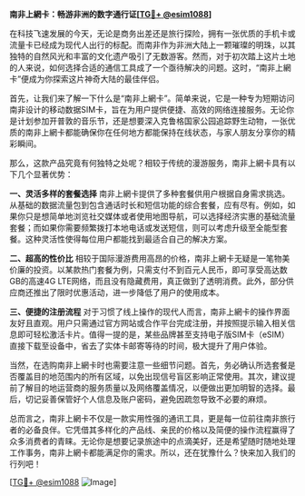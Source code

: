 **南非上網卡：畅游非洲的数字通行证[[TG💪+ @esim1088](https://t.me/s/esim1088)]**

在科技飞速发展的今天，无论是商务出差还是旅行探险，拥有一张优质的手机卡或流量卡已经成为现代人出行的标配。而南非作为非洲大陆上一颗璀璨的明珠，以其独特的自然风光和丰富的文化遗产吸引了无数游客。然而，对于初次踏上这片土地的人来说，如何选择合适的通信工具成了一个亟待解决的问题。这时，“南非上網卡”便成为你探索这片神奇大陆的最佳伴侣。

首先，让我们来了解一下什么是“南非上網卡”。简单来说，它是一种专为短期访问南非设计的移动数据SIM卡，旨在为用户提供便捷、高效的网络连接服务。无论你是计划参加开普敦的音乐节，还是想要深入克鲁格国家公园追踪野生动物，一张优质的南非上網卡都能确保你在任何地方都能保持在线状态，与家人朋友分享你的精彩瞬间。

那么，这款产品究竟有何独特之处呢？相较于传统的漫游服务，南非上網卡具有以下几个显著优势：

**一、灵活多样的套餐选择**
南非上網卡提供了多种套餐供用户根据自身需求挑选。从基础的数据流量包到包含通话时长和短信功能的综合套餐，应有尽有。例如，如果你只是想简单地浏览社交媒体或者使用地图导航，可以选择经济实惠的基础流量套餐；而如果你需要频繁拨打本地电话或发送短信，则可以考虑升级至全能型套餐。这种灵活性使得每位用户都能找到最适合自己的解决方案。

**二、超高的性价比**
相较于国际漫游费用高昂的价格，南非上網卡无疑是一笔物美价廉的投资。以某款热门套餐为例，只需支付不到百元人民币，即可享受高达数GB的高速4G LTE网络，而且没有隐藏费用，真正做到了透明消费。此外，部分供应商还推出了限时优惠活动，进一步降低了用户的使用成本。

**三、便捷的注册流程**
对于习惯了线上操作的现代人而言，南非上網卡的操作界面友好且直观。用户只需通过官方网站或合作平台完成注册，并按照提示输入相关信息即可轻松激活卡片。值得一提的是，某些品牌甚至支持电子版SIM卡（eSIM）直接下载至设备中，省去了实体卡邮寄等待的时间，极大提升了用户体验。

当然，在选购南非上網卡时也需要注意一些细节问题。首先，务必确认所选套餐是否覆盖目的地范围内的所有区域，以免出现信号盲区影响正常使用。其次，建议提前了解目的地运营商的服务质量以及网络覆盖情况，以便做出更加明智的选择。最后，切记妥善保管好个人信息及账户密码，避免因疏忽导致不必要的麻烦。

总而言之，南非上網卡不仅是一款实用性强的通讯工具，更是每一位前往南非旅行者的必备良伴。它凭借其多样化的产品线、亲民的价格以及简便的操作流程赢得了众多消费者的青睐。无论你是想要记录旅途中的点滴美好，还是希望随时随地处理工作事务，南非上網卡都能满足你的需求。所以，还在犹豫什么？快来加入我们的行列吧！

[[TG💪+ @esim1088](https://t.me/s/esim1088) ![Image](https://i.postimg.cc/4NQfJmqS/Snipaste-2025-05-13-00-14-12.png)]